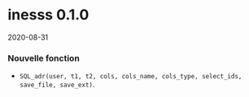 # inesss 0.1.0
2020-08-31

### Nouvelle fonction
* `SQL_adr(user, t1, t2, cols, cols_name, cols_type, select_ids, save_file, save_ext)`.

